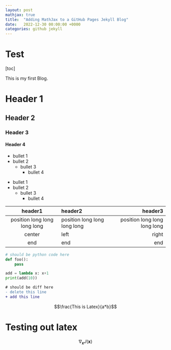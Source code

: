 ```yaml
---
layout: post
mathjax: true
title:  "Adding MathJax to a GitHub Pages Jekyll Blog"
date:   2022-12-30 00:00:00 +0000
categories: github jekyll
---
```


# Test

[toc]

This is my first Blog.

# Header 1
## Header 2
### Header 3
#### Header 4

* bullet 1
* bullet 2 
    * bullet 3
        * bullet 4

- bullet 1
- bullet 2
    - bullet 3
        - bullet 4

|header1|header2|header3|
|:-:|:-|-:|
|position long long long long|position long long long long|position long long long long|
|center|left|right|
|end|end|end|

```py
# should be python code here
def foo():
    pass

add = lambda x: x+1
print(add(10))
```

```diff
# should be diff here
- delete this line
+ add this line
```

$$\frac{This is Latex}{a*b}$$

# Testing out latex

$$ \nabla_\boldsymbol{x} J(\boldsymbol{x}) $$



